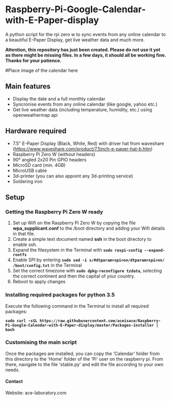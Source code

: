 # Raspberry-Pi-Google-Calendar-with-E-Paper-display
A python script for the rpi zero w to sync events from any online calendar to a beautiful E-Paper Display, get live weather data and much more. 

**Attention, this repository has just been created. Please do not use it yet as there might be missing files. In a few days, it should all be working fine. Thanks for your patience.**

#Place image of the calendar here

## Main features
* Display the date and a full monthly calendar
* Syncronise events from any online calendar (like google, yahoo etc.)
* Get live weather data (including temperature, humidity, etc.) using openweathermap api

## Hardware required
* 7.5" E-Paper Display (Black, White, Red) with driver hat from waveshare (https://www.waveshare.com/product/7.5inch-e-paper-hat-b.htm)
* Raspberry Pi Zero W (without headers)
* 90° angled 2x20 Pin GPIO headers
* MicroSD card (min. 4GB)
* MicroUSB cable
* 3d-printer (you can also appoint any 3d-printing service)
* Soldering iron

## Setup

### Getting the Raspberry Pi Zero W ready
1. Set up Wifi on the Raspberry Pi Zero W by copying the file **wpa_supplicant.conf** to the /boot directory and adding your Wifi details in that file.
2. Create a simple text document named **ssh** in the boot directory to enable ssh.
3. Expand the filesystem in the Terminal with **`sudo raspi-config --expand-rootfs`**
4. Enable SPI by entering **`sudo sed -i s/#dtparam=spi=on/dtparam=spi=on/ /boot/config.txt`** in the Terminal
5. Set the correct timezone with **`sudo dpkg-reconfigure tzdata`**, selecting the correct continent and then the capital of your country.
6. Reboot to apply changes

### Installing required packages for python 3.5
Execute the following command in the Terminal to install all required packages:

**`sudo curl -sSL https://raw.githubusercontent.com/aceisace/Raspberry-Pi-Google-Calendar-with-E-Paper-display/master/Packages-installer | bash`**

### Customising the main script
Once the packages are installed, you can copy the 'Calendar' folder from this directory to the 'Home' folder of the 'Pi' user on the raspberry pi. From there, navigate to the file 'stable.py' and edit the file according to your own needs.








#### Contact
Website: ace-laboratory.com

